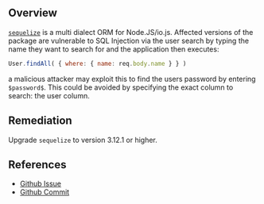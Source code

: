 ## Overview
[`sequelize`](https://www.npmjs.com/package/sequelize) is a multi dialect ORM for Node.JS/io.js.
Affected versions of the package are vulnerable to SQL Injection via the user search by typing the name they want to search for and the application then executes:
```js
User.findAll( { where: { name: req.body.name } } )
```
a malicious attacker may exploit this to find the users password by entering `$password$`. This could be avoided by specifying the exact column to search: the user column.

## Remediation
Upgrade `sequelize` to version 3.12.1 or higher.

## References
- [Github Issue](https://github.com/sequelize/sequelize/issues/4680)
- [Github Commit](https://github.com/sequelize/sequelize/commit/3f11bd97386f1cad4961d2cd054347508ef0aca5)
